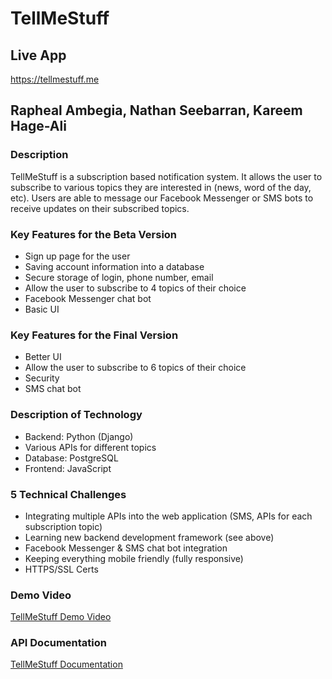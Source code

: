 # TellMeStuff

## Live App
<https://tellmestuff.me>

## Rapheal Ambegia, Nathan Seebarran, Kareem Hage-Ali

### Description

TellMeStuff is a subscription based notification system. It allows the user to subscribe to various topics they are interested in (news, word of the day, etc). Users are able to message our Facebook Messenger or SMS bots to receive updates on their subscribed topics. 

### Key Features for the Beta Version 

- Sign up page for the user
- Saving account information into a database
- Secure storage of login, phone number, email
- Allow the user to subscribe to 4 topics of their choice
- Facebook Messenger chat bot
- Basic UI

### Key Features for the Final Version 

- Better UI
- Allow the user to subscribe to 6 topics of their choice
- Security
- SMS chat bot

### Description of Technology 

- Backend: Python (Django)
- Various APIs for different topics
- Database: PostgreSQL
- Frontend: JavaScript

### 5 Technical Challenges

- Integrating multiple APIs into the web application (SMS, APIs for each subscription topic)
- Learning new backend development framework (see above)
- Facebook Messenger & SMS chat bot integration
- Keeping everything mobile friendly (fully responsive)
- HTTPS/SSL Certs


### Demo Video

[TellMeStuff Demo Video](https://youtu.be/Z2YZP2gkRAQ)

### API Documentation

[TellMeStuff Documentation](https://tellmestuff.me/documentation/)
